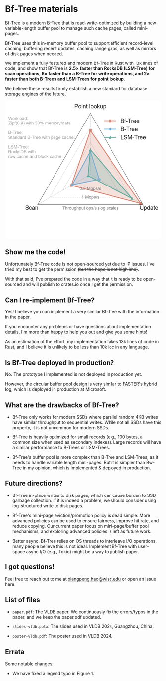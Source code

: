 # Bf-Tree materials

Bf-Tree is a modern B-Tree that is read-write-optimized by building a new variable-length buffer pool to manage such cache pages, called mini-pages. 

Bf-Tree uses this in-memory buffer pool to support efficient record-level caching, buffering recent updates, caching range gaps, as well as mirrors of disk pages when needed. 

We implement a fully featured and modern Bf-Tree in Rust with 13k lines of code, and show that Bf-Tree is **2.5× faster than RocksDB (LSM-Tree) for scan operations, 6× faster than a B-Tree for write operations, and 2× faster than both B-Trees and LSM-Trees for point lookup**. 

We believe these results firmly establish a new standard for database storage engines of the future.

![](figures/perf-figure.png)


## Show me the code!

Unfortunately Bf-Tree code is not open-sourced yet due to IP issues.
I've tried my best to get the permission ~~(but the hope is not high imo)~~.

With that said, I've prepared the code in a way that it is ready to be open-sourced and will publish to crates.io once I get the permission.

## Can I re-implement Bf-Tree?

Yes! I believe you can implement a very similar Bf-Tree with the information in the paper.

If you encounter any problems or have questions about implementation details, I'm more than happy to help you out and give you some hints!

As an estimation of the effort,
my implementation takes 13k lines of code in Rust, and I believe 
it is unlikely to be less than 10k loc in any language.

## Is Bf-Tree deployed in production?

No. The prototype I implemented is not deployed in production yet.

However, the circular buffer pool design is very similar to FASTER's hybrid log, which is deployed in production at Microsoft. 

## What are the drawbacks of Bf-Tree?

- Bf-Tree only works for modern SSDs where parallel random 4KB writes have similar throughput to sequential writes. While not all SSDs have this property, it is not uncommon for modern SSDs.

- Bf-Tree is heavily optimized for small records (e.g., 100 bytes, a common size when used as secondary indexes). Large records will have a similar performance to B-Trees or LSM-Trees.

- Bf-Tree's buffer pool is more complex than B-Tree and LSM-Trees, as it needs to handle variable length mini-pages. But it is simpler than Bw-Tree in my opinion, which is implemented & deployed in production.

## Future directions?

- Bf-Tree in-place writes to disk pages, which can cause burden to SSD garbage collection. If it is indeed a problem, we should consider using log-structured write to disk pages.

- Bf-Tree's mini-page eviction/promotion policy is dead simple. More advanced policies can be used to ensure fairness, improve hit rate, and reduce copying. Our current paper focus on mini-page/buffer pool mechanisms, and exploring advanced policies is left as future work.

- Better async. Bf-Tree relies on OS threads to interleave I/O operations, many people believe this is not ideal. Implement Bf-Tree with user-space async I/O (e.g., Tokio) might be a way to publish paper.


## I got questions!

Feel free to reach out to me at xiangpeng.hao@wisc.edu or open an issue here.


## List of files

- `paper.pdf`: The VLDB paper. We continuously fix the errors/typos in the paper, and we keep the paper.pdf updated.

- `slides-vldb.pptx`: The slides used in VLDB 2024, Guangzhou, China. 

- `poster-vldb.pdf`: The poster used in VLDB 2024.

## Errata

Some notable changes:

- We have fixed a legend typo in Figure 1.
